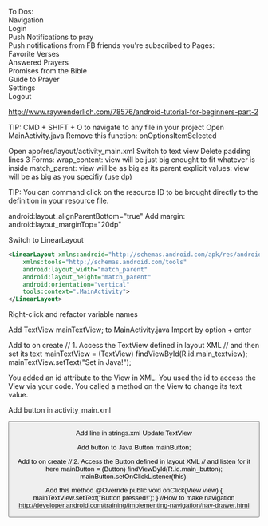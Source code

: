 To Dos:  
Navigation  
Login  
Push Notifications to pray  
Push notifications from FB friends you're subscribed to
Pages:  
  Favorite Verses  
  Answered Prayers  
  Promises from the Bible  
  Guide to Prayer  
  Settings  
  Logout  




http://www.raywenderlich.com/78576/android-tutorial-for-beginners-part-2


TIP: CMD + SHIFT + O to navigate to any file in your project
Open MainActivity.java
Remove this function: onOptionsItemSelected

Open app/res/layout/activity_main.xml
Switch to text view
Delete padding lines
3 Forms:
wrap_content: view will be just big enought to fit whatever is inside
match_parent: view will be as big as its parent
explicit values: view will be as big as you specifiy (use dp)

TIP: You can command click on the resource ID to be brought directly to the definition in your resource file.

android:layout_alignParentBottom="true"
Add margin:
android:layout_marginTop="20dp"


Switch to LinearLayout
```xml
<LinearLayout xmlns:android="http://schemas.android.com/apk/res/android"
    xmlns:tools="http://schemas.android.com/tools"
    android:layout_width="match_parent"
    android:layout_height="match_parent"
    android:orientation="vertical"
    tools:context=".MainActivity">
</LinearLayout>
```

Right-click and refactor variable names

Add TextView mainTextView; to MainActivity.java
Import by option + enter

Add to on create
// 1. Access the TextView defined in layout XML
// and then set its text
mainTextView = (TextView) findViewById(R.id.main_textview);
mainTextView.setText("Set in Java!");


You added an id attribute to the View in XML.
You used the id to access the View via your code.
You called a method on the View to change its text value.

Add button in activity_main.xml
<!-- Set OnClickListener to trigger results when pressed -->
<Button
    android:id="@+id/main_button"
    android:layout_width="wrap_content"
    android:layout_height="wrap_content"
    android:layout_marginTop="20dp"
    android:layout_marginLeft="20dp"
    android:text="@string/button" />

Add line in strings.xml
<string name="button">Update TextView</string>

Add button to Java
Button mainButton;

Add to on create
// 2. Access the Button defined in layout XML
// and listen for it here
mainButton = (Button) findViewById(R.id.main_button);
mainButton.setOnClickListener(this);

Add this method
@Override
    public void onClick(View view) {
      mainTextView.setText("Button pressed!");
    }
//How to make navigation
http://developer.android.com/training/implementing-navigation/nav-drawer.html

